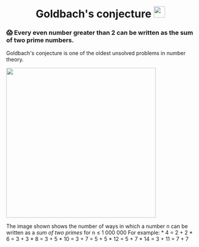 <h1 align="center">
  Goldbach's conjecture
  <img src="https://thatsmaths.files.wordpress.com/2021/02/goldbach-triangle-easycalculation.jpg" width="30px"/>
</h1>

### :scream: Every even number greater than 2 can be written as the sum of two prime numbers.

Goldbach's conjecture is one of the oldest unsolved problems in number theory.

<img src="https://upload.wikimedia.org/wikipedia/commons/7/7c/Goldbach-1000000.png" width="400px"/> 

The image shown shows the number of ways in which a number n can be written as a *sum of two primes* for n ≤ 1 000 000
For example:
     *  4 = 2 + 2
     *  6 = 3 + 3
     *  8 = 3 + 5
     * 10 = 3 + 7 = 5 + 5
     * 12 = 5 + 7
     * 14 = 3 + 11 = 7 + 7
